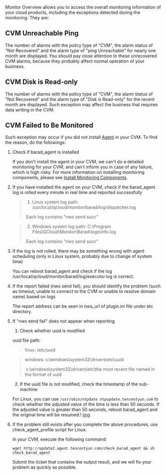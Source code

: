  Monitor Overview allows you to access the overall monitoring information of your cloud products, including the exceptions detected during the monitoring. They are:

## CVM Unreachable Ping 
The number of alarms with the policy type of "CVM", the alarm status of "Not Recovered" and the alarm type of "ping Unreachable" for nearly one month are displayed. You should pay close attention to these unrecovered CVM alarms, because they probably affect normal operation of your business.

## CVM Disk is Read-only
The number of alarms with the policy type of "CVM", the alarm status of "Not Recovered" and the alarm type of "Disk is Read-only" for the recent month are displayed. Such exception may affect the business that requires data writing in the CVM.

## CVM Failed to Be Monitored

Such exception may occur if you did not install [Agent](https://cloud.tencent.com/doc/product/248/2258) in your CVM. To find the reason, do the followings:

1. Check if barad_agent is installed

   If you don't install the agent in your CVM, we can't do a detailed monitoring for your CVM, and can't inform you in case of any failure, which is high risky. For more information on installing monitoring components, please see [Install Monitoring Components](http://intl.cloud.tencent.com/document/product/248/6211).

2. If you have installed the agent on your CVM, check if the barad_agent log is rolled every minute in real time and reported successfully 

   > 1) Linux system log path: /usr/local/qcloud/monitor/barad/log/dispatcher.log
   >
   > ​    Each log contains "nws send succ" 

   > 2) Windows system log path: C:\Program Files\QCloud\Monitor\Barad\logs\info.log
   >
   > ​    Each log contains "nws send succ"

3. If the log is not rolled, there may be something wrong with agent scheduling (only in Linux system, probably due to change of system time)

   You can reboot barad_agent and check if the log /usr/local/qcloud/monitor/barad/log/executor.log is correct.

4. If the report failed (nws send fail), you should identify the problem (such as timeout, unable to connect to the CVM or unable to resolve domain name) based on logs 

   The report address can be seen in nws_url of plugin.ini file under etc directory.

5. If "nws send fail" does not appear when reporting

   1) Check whether uuid is modified

   uuid file path:

   > linux: /etc/uuid

   > windows: c:\windows\system32\drivers\etc\uuid
   >
   > ​                    c:\windows\system32\drivers\etc\the most recent file named in the format of uuid

   2) If the uuid file is not modified, check the timestamp of the sub-machine

    For Linux, you can use `/usr/sbin/ntpdate ntpupdate.tencentyun.com` to check whether the adjusted value of the time is less than 50 seconds. If the adjusted value is greater than 50 seconds, reboot barad_agent and the original time will be resumed.! [img](http://tapd.oa.com/tfl/captures/2016-05/tapd_10114711_base64_1464166851_22.png)

6. If the problem still exists after you complete the above procedures, use check_agent_profile script for Linux.

   In your CVM, execute the following command:

   `wget http://update2.agent.tencentyun.com/check_barad_agent && sh check_barad_agent`

   Submit the ticket that contains the output result, and we will fix your problem as quickly as possible.
